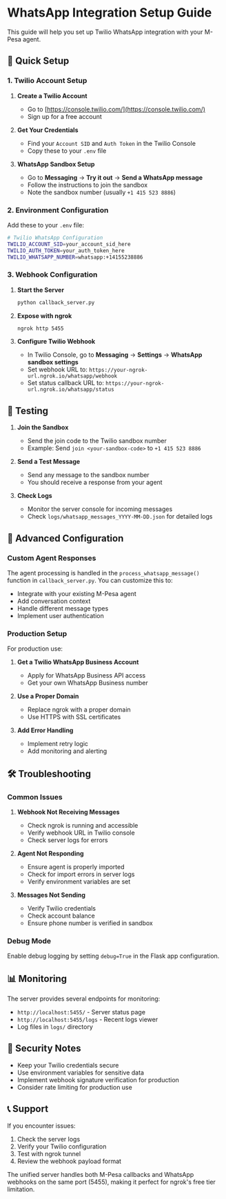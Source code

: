 # WhatsApp Integration Setup Guide

This guide will help you set up Twilio WhatsApp integration with your M-Pesa agent.

## 🚀 Quick Setup

### 1. Twilio Account Setup

1. **Create a Twilio Account**
   - Go to [https://console.twilio.com/](https://console.twilio.com/)
   - Sign up for a free account

2. **Get Your Credentials**
   - Find your `Account SID` and `Auth Token` in the Twilio Console
   - Copy these to your `.env` file

3. **WhatsApp Sandbox Setup**
   - Go to **Messaging** → **Try it out** → **Send a WhatsApp message**
   - Follow the instructions to join the sandbox
   - Note the sandbox number (usually `+1 415 523 8886`)

### 2. Environment Configuration

Add these to your `.env` file:

```bash
# Twilio WhatsApp Configuration
TWILIO_ACCOUNT_SID=your_account_sid_here
TWILIO_AUTH_TOKEN=your_auth_token_here
TWILIO_WHATSAPP_NUMBER=whatsapp:+14155238886
```

### 3. Webhook Configuration

1. **Start the Server**
   ```bash
   python callback_server.py
   ```

2. **Expose with ngrok**
   ```bash
   ngrok http 5455
   ```

3. **Configure Twilio Webhook**
   - In Twilio Console, go to **Messaging** → **Settings** → **WhatsApp sandbox settings**
   - Set webhook URL to: `https://your-ngrok-url.ngrok.io/whatsapp/webhook`
   - Set status callback URL to: `https://your-ngrok-url.ngrok.io/whatsapp/status`

## 📱 Testing

1. **Join the Sandbox**
   - Send the join code to the Twilio sandbox number
   - Example: Send `join <your-sandbox-code>` to `+1 415 523 8886`

2. **Send a Test Message**
   - Send any message to the sandbox number
   - You should receive a response from your agent

3. **Check Logs**
   - Monitor the server console for incoming messages
   - Check `logs/whatsapp_messages_YYYY-MM-DD.json` for detailed logs

## 🔧 Advanced Configuration

### Custom Agent Responses

The agent processing is handled in the `process_whatsapp_message()` function in `callback_server.py`. You can customize this to:

- Integrate with your existing M-Pesa agent
- Add conversation context
- Handle different message types
- Implement user authentication

### Production Setup

For production use:

1. **Get a Twilio WhatsApp Business Account**
   - Apply for WhatsApp Business API access
   - Get your own WhatsApp Business number

2. **Use a Proper Domain**
   - Replace ngrok with a proper domain
   - Use HTTPS with SSL certificates

3. **Add Error Handling**
   - Implement retry logic
   - Add monitoring and alerting

## 🛠 Troubleshooting

### Common Issues

1. **Webhook Not Receiving Messages**
   - Check ngrok is running and accessible
   - Verify webhook URL in Twilio console
   - Check server logs for errors

2. **Agent Not Responding**
   - Ensure agent is properly imported
   - Check for import errors in server logs
   - Verify environment variables are set

3. **Messages Not Sending**
   - Verify Twilio credentials
   - Check account balance
   - Ensure phone number is verified in sandbox

### Debug Mode

Enable debug logging by setting `debug=True` in the Flask app configuration.

## 📊 Monitoring

The server provides several endpoints for monitoring:

- `http://localhost:5455/` - Server status page
- `http://localhost:5455/logs` - Recent logs viewer
- Log files in `logs/` directory

## 🔐 Security Notes

- Keep your Twilio credentials secure
- Use environment variables for sensitive data
- Implement webhook signature verification for production
- Consider rate limiting for production use

## 📞 Support

If you encounter issues:

1. Check the server logs
2. Verify your Twilio configuration
3. Test with ngrok tunnel
4. Review the webhook payload format

The unified server handles both M-Pesa callbacks and WhatsApp webhooks on the same port (5455), making it perfect for ngrok's free tier limitation.

